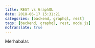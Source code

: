 ```yaml
---
title: REST vs GraphQL
date: 2018-06-17 15:31:21
categories: [backend, graphql, rest]
tags: [backend, graphql, rest, node.js]
notranslate: true
---
```


Merhabalar.
